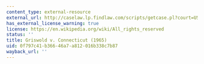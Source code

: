 ```yaml
---
content_type: external-resource
external_url: http://caselaw.lp.findlaw.com/scripts/getcase.pl?court=US&vol=381&invol=479
has_external_license_warning: true
license: https://en.wikipedia.org/wiki/All_rights_reserved
status: ''
title: Griswold v. Connecticut (1965)
uid: 0f797c41-b366-46a7-a812-016b338c7b87
wayback_url: ''
---
```

